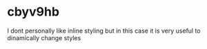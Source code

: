 # cbyv9hb

I dont personally like inline styling but in this case it is very useful to dinamically change styles
